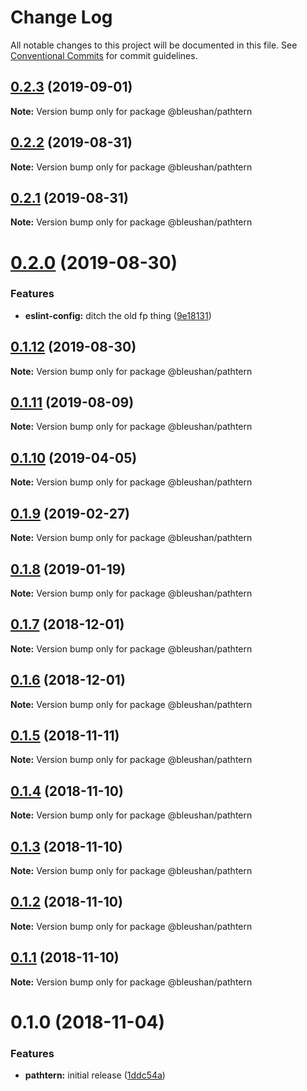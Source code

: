 # Change Log

All notable changes to this project will be documented in this file.
See [Conventional Commits](https://conventionalcommits.org) for commit guidelines.

## [0.2.3](https://github.com/BleuShan/bleushan/compare/@bleushan/pathtern@0.2.2...@bleushan/pathtern@0.2.3) (2019-09-01)

**Note:** Version bump only for package @bleushan/pathtern





## [0.2.2](https://github.com/BleuShan/bleushan/compare/@bleushan/pathtern@0.2.1...@bleushan/pathtern@0.2.2) (2019-08-31)

**Note:** Version bump only for package @bleushan/pathtern





## [0.2.1](https://github.com/BleuShan/bleushan/compare/@bleushan/pathtern@0.2.0...@bleushan/pathtern@0.2.1) (2019-08-31)

**Note:** Version bump only for package @bleushan/pathtern





# [0.2.0](https://github.com/BleuShan/bleushan/compare/@bleushan/pathtern@0.1.12...@bleushan/pathtern@0.2.0) (2019-08-30)


### Features

* **eslint-config:** ditch the old fp thing ([9e18131](https://github.com/BleuShan/bleushan/commit/9e18131))





## [0.1.12](https://github.com/BleuShan/bleushan/compare/@bleushan/pathtern@0.1.11...@bleushan/pathtern@0.1.12) (2019-08-30)

**Note:** Version bump only for package @bleushan/pathtern





## [0.1.11](https://github.com/BleuShan/bleushan/compare/@bleushan/pathtern@0.1.10...@bleushan/pathtern@0.1.11) (2019-08-09)

**Note:** Version bump only for package @bleushan/pathtern





## [0.1.10](https://github.com/BleuShan/bleushan/compare/@bleushan/pathtern@0.1.9...@bleushan/pathtern@0.1.10) (2019-04-05)

**Note:** Version bump only for package @bleushan/pathtern





## [0.1.9](https://github.com/BleuShan/bleushan/compare/@bleushan/pathtern@0.1.8...@bleushan/pathtern@0.1.9) (2019-02-27)

**Note:** Version bump only for package @bleushan/pathtern





## [0.1.8](https://github.com/BleuShan/bleushan/compare/@bleushan/pathtern@0.1.7...@bleushan/pathtern@0.1.8) (2019-01-19)

**Note:** Version bump only for package @bleushan/pathtern





## [0.1.7](https://github.com/BleuShan/bleushan/compare/@bleushan/pathtern@0.1.6...@bleushan/pathtern@0.1.7) (2018-12-01)

**Note:** Version bump only for package @bleushan/pathtern





## [0.1.6](https://github.com/BleuShan/bleushan/compare/@bleushan/pathtern@0.1.5...@bleushan/pathtern@0.1.6) (2018-12-01)

**Note:** Version bump only for package @bleushan/pathtern





## [0.1.5](https://github.com/BleuShan/bleushan/compare/@bleushan/pathtern@0.1.4...@bleushan/pathtern@0.1.5) (2018-11-11)

**Note:** Version bump only for package @bleushan/pathtern





## [0.1.4](https://github.com/BleuShan/bleushan/compare/@bleushan/pathtern@0.1.3...@bleushan/pathtern@0.1.4) (2018-11-10)

**Note:** Version bump only for package @bleushan/pathtern





## [0.1.3](https://github.com/BleuShan/bleushan/compare/@bleushan/pathtern@0.1.2...@bleushan/pathtern@0.1.3) (2018-11-10)

**Note:** Version bump only for package @bleushan/pathtern





## [0.1.2](https://github.com/BleuShan/bleushan/compare/@bleushan/pathtern@0.1.1...@bleushan/pathtern@0.1.2) (2018-11-10)

**Note:** Version bump only for package @bleushan/pathtern





## [0.1.1](https://github.com/BleuShan/bleushan/compare/@bleushan/pathtern@0.1.0...@bleushan/pathtern@0.1.1) (2018-11-10)

**Note:** Version bump only for package @bleushan/pathtern





# 0.1.0 (2018-11-04)


### Features

* **pathtern:** initial release ([1ddc54a](https://github.com/BleuShan/bleushan/commit/1ddc54a))
